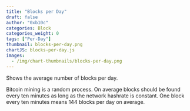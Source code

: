 ```yaml
---
title: "Blocks per Day"
draft: false
author: "0xb10c"
categories: Block
categories_weight: 0
tags: ["Per-Day"]
thumbnail: blocks-per-day.png
chartJS: blocks-per-day.js
images:
  - /img/chart-thumbnails/blocks-per-day.png
---
```


Shows the average number of blocks per day.
<!--more-->

Bitcoin mining is a random process.
On average blocks should be found every ten minutes as long as the network hashrate is constant.
One block every ten minutes means 144 blocks per day on average.
